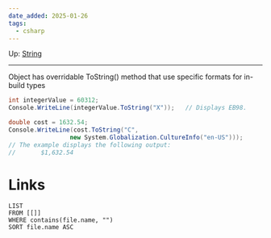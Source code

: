 ```yaml
---
date_added: 2025-01-26
tags:
  - csharp
---
```

Up: [String](String.md)
___
 Object has overridable ToString() method that use specific formats for in-build types
 
 ```cs
 int integerValue = 60312;
Console.WriteLine(integerValue.ToString("X"));   // Displays EB98.

double cost = 1632.54;
Console.WriteLine(cost.ToString("C",
                  new System.Globalization.CultureInfo("en-US")));
// The example displays the following output:
//       $1,632.54
 ```


# Links
```dataview
LIST
FROM [[]]
WHERE contains(file.name, "")
SORT file.name ASC
```
